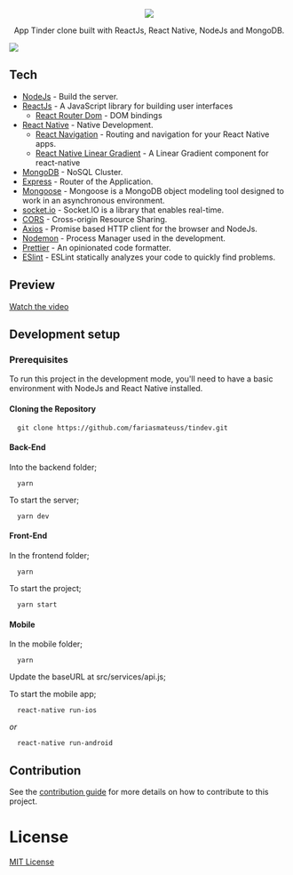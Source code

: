 <p align="center">
  <img src="./.github/logo.png" />
</p>

<p align="center">
  App Tinder clone built with ReactJs, React Native, NodeJs and MongoDB.
</p> 

<img src=".github/thumbnail.png" align="center" />

## Tech

- [NodeJs](https://nodejs.org/en/) - Build the server.
- [ReactJs](https://reactjs.org) - A JavaScript library for building user interfaces
  - [React Router Dom](https://github.com/ReactTraining/react-router/tree/master/packages/react-router-dom) - DOM bindings
- [React Native](https://reactnative.dev) - Native Development.
  - [React Navigation](https://reactnavigation.org/docs/getting-started/) - Routing and navigation for your React Native apps.
  - [React Native Linear Gradient](https://github.com/react-native-community/react-native-linear-gradient) - A Linear Gradient component for react-native
- [MongoDB](https://www.mongodb.com/) - NoSQL Cluster.
- [Express](https://expressjs.com/) - Router of the Application.
- [Mongoose](https://mongoosejs.com/docs/) - Mongoose is a MongoDB object modeling tool designed to work in an asynchronous environment.
- [socket.io](socket.io) - Socket.IO is a library that enables real-time.
- [CORS](https://www.npmjs.com/package/cors) - Cross-origin Resource Sharing.
- [Axios](https://github.com/axios/axios) - Promise based HTTP client for the browser and NodeJs.
- [Nodemon](https://nodemon.io/) - Process Manager used in the development.
- [Prettier](https://prettier.io/docs/en/cli.html) - An opinionated code formatter.
- [ESlint](https://eslint.org) - ESLint statically analyzes your code to quickly find problems.

## Preview

[Watch the video](https://youtu.be/CMpfswpfDR0)

## Development setup

### Prerequisites

To run this project in the development mode, you'll need to have a basic environment with NodeJs and React Native installed.

#### Cloning the Repository

```
  git clone https://github.com/fariasmateuss/tindev.git
```

#### Back-End

Into the backend folder;

```
  yarn 
```

To start the server;

```
  yarn dev
```

#### Front-End 

In the frontend folder;

```
  yarn 
```

To start the project;

``` 
  yarn start
```

#### Mobile 

In the mobile folder;

```
  yarn 
```

Update the baseURL at src/services/api.js;

To start the mobile app;

```
  react-native run-ios
```

*or*

```
  react-native run-android
```

## Contribution

See the [contribution guide](CONTRIBUTING.md) for more details on how to contribute to this project.

# License

[MIT License](/LICENSE)
